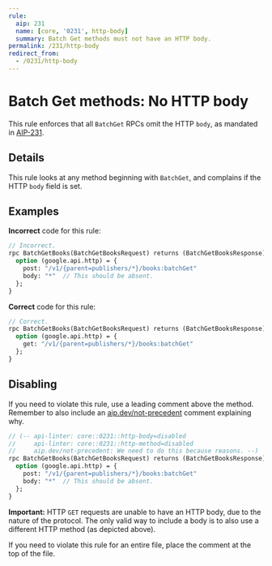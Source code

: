 ```yaml
---
rule:
  aip: 231
  name: [core, '0231', http-body]
  summary: Batch Get methods must not have an HTTP body.
permalink: /231/http-body
redirect_from:
  - /0231/http-body
---
```


# Batch Get methods: No HTTP body

This rule enforces that all `BatchGet` RPCs omit the HTTP `body`, as mandated in
[AIP-231][].

## Details

This rule looks at any method beginning with `BatchGet`, and
complains if the HTTP `body` field is set.

## Examples

**Incorrect** code for this rule:

```proto
// Incorrect.
rpc BatchGetBooks(BatchGetBooksRequest) returns (BatchGetBooksResponse) {
  option (google.api.http) = {
    post: "/v1/{parent=publishers/*}/books:batchGet"
    body: "*"  // This should be absent.
  };
}
```

**Correct** code for this rule:

```proto
// Correct.
rpc BatchGetBooks(BatchGetBooksRequest) returns (BatchGetBooksResponse) {
  option (google.api.http) = {
    get: "/v1/{parent=publishers/*}/books:batchGet"
  };
}
```

## Disabling

If you need to violate this rule, use a leading comment above the method.
Remember to also include an [aip.dev/not-precedent][] comment explaining why.

```proto
// (-- api-linter: core::0231::http-body=disabled
//     api-linter: core::0231::http-method=disabled
//     aip.dev/not-precedent: We need to do this because reasons. --)
rpc BatchGetBooks(BatchGetBooksRequest) returns (BatchGetBooksResponse) {
  option (google.api.http) = {
    post: "/v1/{parent=publishers/*}/books:batchGet"
    body: "*"  // This should be absent.
  };
}
```

**Important:** HTTP `GET` requests are unable to have an HTTP body, due to the
nature of the protocol. The only valid way to include a body is to also use a
different HTTP method (as depicted above).

If you need to violate this rule for an entire file, place the comment at the
top of the file.

[aip-231]: https://aip.dev/231
[aip.dev/not-precedent]: https://aip.dev/not-precedent
